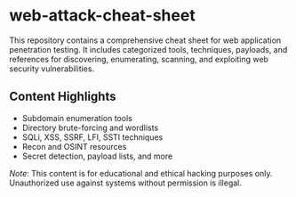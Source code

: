 # web-attack-cheat-sheet
This repository contains a comprehensive cheat sheet for web application penetration testing. It includes categorized tools, techniques, payloads, and references for discovering, enumerating, scanning, and exploiting web security vulnerabilities.

## Content Highlights
- Subdomain enumeration tools
- Directory brute-forcing and wordlists
- SQLi, XSS, SSRF, LFI, SSTI techniques
- Recon and OSINT resources
- Secret detection, payload lists, and more

*Note*: This content is for educational and ethical hacking purposes only. Unauthorized use against systems without permission is illegal.
